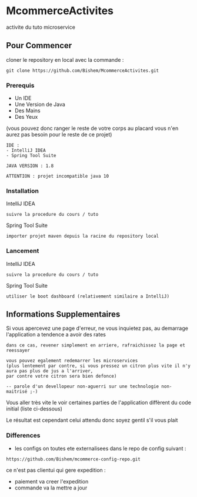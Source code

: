 # McommerceActivites

activite du tuto microservice

## Pour Commencer

cloner le repository en local avec la commande :

```
git clone https://github.com/Bishem/McommerceActivites.git
```

### Prerequis

- Un IDE
- Une Version de Java
- Des Mains
- Des Yeux

(vous pouvez donc ranger le reste de votre corps au placard vous n'en aurez pas besoin pour le reste de ce projet)


```
IDE : 
- IntelliJ IDEA
- Spring Tool Suite

JAVA VERSION : 1.8 

ATTENTION : projet incompatible java 10
```

### Installation

IntelliJ IDEA

```
suivre la procedure du cours / tuto
```

Spring Tool Suite

```
importer projet maven depuis la racine du repository local
```

### Lancement

IntelliJ IDEA

```
suivre la procedure du cours / tuto
```

Spring Tool Suite

```
utiliser le boot dashboard (relativement similaire a IntelliJ)
```

## Informations Supplementaires

Si vous apercevez une page d'erreur, ne vous inquietez pas,
au demarrage l'application a tendence a avoir des rates

```
dans ce cas, revener simplement en arriere, rafraichissez la page et reessayer

vous pouvez egalement redemarrer les microservices 
(plus lentement par contre, si vous pressez un citron plus vite il n'y aura pas plus de jus a l'arriver,
par contre votre citron sera bien defonce)

-- parole d'un devellopeur non-aguerri sur une technologie non-maitrisé ;-)
```

Vous aller très vite le voir certaines parties de l'application 
diffèrent du code initial (liste ci-dessous)

Le résultat est cependant celui attendu donc soyez gentil s'il vous plait

### Differences

- les configs on toutes ete externalisees dans le repo de config suivant :

```
https://github.com/Bishem/mcommerce-config-repo.git
```
ce n'est pas clientui qui gere expedition :

- paiement va creer l'expedition
- commande va la mettre a jour
